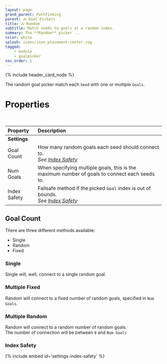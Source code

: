 ```yaml
---
layout: page
grand_parent: Pathfinding
parent: 🝓 Goal Pickers
title: 🝓 Random
subtitle: Match seeds to goals at a random index.
summary: The **Random** picker ...
color: white
splash: icons/icon_placement-center.svg
tagged: 
    - module
    - goalpicker
nav_order: 1
---
```


{% include header_card_node %}

The random goal picker match each `Seed` with one or multiple `Goals`.

# Properties
<br>

| Property       | Description          |
|:-------------|:------------------|
|**Settings**||
| Goal Count           | How many random goals each seed should connect to.<br>*See [Index Safety](#index-safety)* |
| Num Goals           | When specifying multiple goals, this is the maximum number of goals to connect each seeds to. |
| Index Safety           | Failsafe method if the picked `Goal` index is out of bounds.<br>*See [Index Safety](#index-safety)* |

## Goal Count

There are three different methods available:
- Single
- Random
- Fixed

### Single
Single will, well, connect to a single random goal.

### Multiple Fixed
Random will connect to a fixed number of random goals, specified in `Num Goals`.

### Multiple Random
Random will connect to a random number of random goals.  
The number of connection will be between `0` and `Num Goals`

### Index Safety
{% include embed id='settings-index-safety' %}